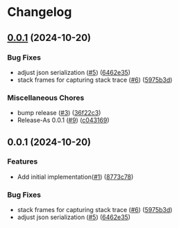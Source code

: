 # Changelog

## [0.0.1](https://github.com/bnprtr/problem/compare/v0.0.1...v0.0.1) (2024-10-20)


### Bug Fixes

* adjust json serialization ([#5](https://github.com/bnprtr/problem/issues/5)) ([6462e35](https://github.com/bnprtr/problem/commit/6462e359914324742fa45040e375019726d064dc))
* stack frames for capturing stack trace ([#6](https://github.com/bnprtr/problem/issues/6)) ([5975b3d](https://github.com/bnprtr/problem/commit/5975b3d73238726f9ea0e8c00ef037938ec8982c))


### Miscellaneous Chores

* bump release ([#3](https://github.com/bnprtr/problem/issues/3)) ([36f22c3](https://github.com/bnprtr/problem/commit/36f22c381b4409ac80753fdfe17f0c14b43149c4))
* Release-As 0.0.1 ([#9](https://github.com/bnprtr/problem/issues/9)) ([c043169](https://github.com/bnprtr/problem/commit/c04316950c9a4919e29b988f9576901f625b13a7))

## 0.0.1 (2024-10-20)

### Features

* Add initial implementation([#1](https://github.com/bnprtr/problem/issues/1)) ([8773c78](https://github.com/bnprtr/problem/commit/8773c784ebce78a359d7e65884b3ba787cb3badc))

### Bug Fixes

* stack frames for capturing stack trace ([#6](https://github.com/bnprtr/problem/issues/6)) ([5975b3d](https://github.com/bnprtr/problem/commit/5975b3d73238726f9ea0e8c00ef037938ec8982c))
* adjust json serialization ([#5](https://github.com/bnprtr/problem/issues/5)) ([6462e35](https://github.com/bnprtr/problem/commit/6462e359914324742fa45040e375019726d064dc))

